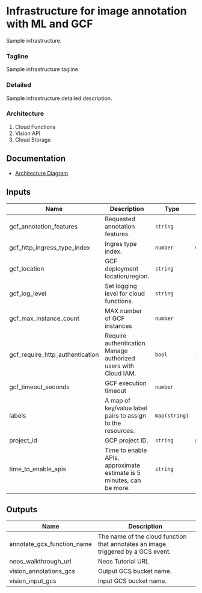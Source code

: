 # Infrastructure for image annotation with ML and GCF

Sample infrastructure.

### Tagline

Sample infrastructure tagline.

### Detailed

Sample infrastructure detailed description.

### Architecture

1. Cloud Functions
2. Vision API
3. Cloud Storage

## Documentation

- [Architecture Diagram](todo)

<!-- BEGINNING OF PRE-COMMIT-TERRAFORM DOCS HOOK -->
## Inputs

| Name | Description | Type | Default | Required |
|------|-------------|------|---------|:--------:|
| gcf\_annotation\_features | Requested annotation features. | `string` | `"FACE_DETECTION,PRODUCT_SEARCH,SAFE_SEARCH_DETECTION"` | no |
| gcf\_http\_ingress\_type\_index | Ingres type index. | `number` | `0` | no |
| gcf\_location | GCF deployment location/region. | `string` | `"us-west4"` | no |
| gcf\_log\_level | Set logging level for cloud functions. | `string` | `""` | no |
| gcf\_max\_instance\_count | MAX number of GCF instances | `number` | `10` | no |
| gcf\_require\_http\_authentication | Require authentication. Manage authorized users with Cloud IAM. | `bool` | `false` | no |
| gcf\_timeout\_seconds | GCF execution timeout | `number` | `120` | no |
| labels | A map of key/value label pairs to assign to the resources. | `map(string)` | <pre>{<br>  "app": "terraform-ml-image-annotation-gcf"<br>}</pre> | no |
| project\_id | GCP project ID. | `string` | n/a | yes |
| time\_to\_enable\_apis | Time to enable APIs, approximate estimate is 5 minutes, can be more. | `string` | `"420s"` | no |

## Outputs

| Name | Description |
|------|-------------|
| annotate\_gcs\_function\_name | The name of the cloud function that annotates an image triggered by a GCS event. |
| neos\_walkthrough\_url | Neos Tutorial URL |
| vision\_annotations\_gcs | Output GCS bucket name. |
| vision\_input\_gcs | Input GCS bucket name. |

<!-- END OF PRE-COMMIT-TERRAFORM DOCS HOOK -->
